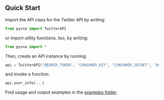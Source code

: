 Quick Start
------------
Import the API class for the Twitter API by writing:

```python
from pysna import TwitterAPI
```

or import utility functions, too, by writing:

```python
from pysna import *
```

Then, create an API instance by running:

```python
api = TwitterAPI("BEARER_TOKEN", "CONSUMER_KEY", "CONSUMER_SECRET", "ACCESS_TOKEN", "ACCESS_TOKEN_SECRET")
```

and invoke a function:

```python
api.user_info(...)
```

Find usage and output examples in the [examples folder](https://github.com/mathun3003/PySNA/tree/main/examples).
